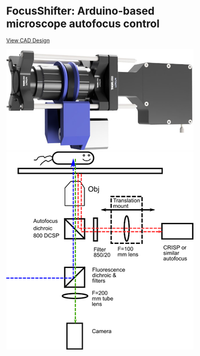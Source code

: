 # FocusShifter: Arduino-based microscope autofocus control

<a href="https://a360.co/3rbyG3y">View CAD Design</a>

<img src="Focus-Shifter.jpg" width="500">

<img src="Focus-Shifter-Line.png" width="500">
